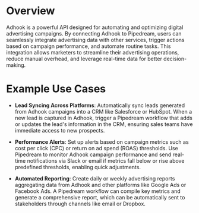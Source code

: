 # Overview

Adhook is a powerful API designed for automating and optimizing digital advertising campaigns. By connecting Adhook to Pipedream, users can seamlessly integrate advertising data with other services, trigger actions based on campaign performance, and automate routine tasks. This integration allows marketers to streamline their advertising operations, reduce manual overhead, and leverage real-time data for better decision-making.

# Example Use Cases

- **Lead Syncing Across Platforms**: Automatically sync leads generated from Adhook campaigns into a CRM like Salesforce or HubSpot. When a new lead is captured in Adhook, trigger a Pipedream workflow that adds or updates the lead's information in the CRM, ensuring sales teams have immediate access to new prospects.

- **Performance Alerts**: Set up alerts based on campaign metrics such as cost per click (CPC) or return on ad spend (ROAS) thresholds. Use Pipedream to monitor Adhook campaign performance and send real-time notifications via Slack or email if metrics fall below or rise above predefined thresholds, enabling quick adjustments.

- **Automated Reporting**: Create daily or weekly advertising reports aggregating data from Adhook and other platforms like Google Ads or Facebook Ads. A Pipedream workflow can compile key metrics and generate a comprehensive report, which can be automatically sent to stakeholders through channels like email or Dropbox.
